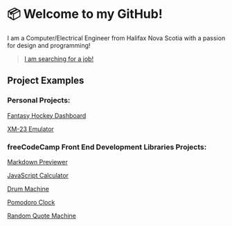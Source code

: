 # 📦 Welcome to my GitHub!
I am a Computer/Electrical Engineer from Halifax Nova Scotia with a passion for design and programming!

>[I am searching for a job!](https://www.linkedin.com/in/weakbox/)

## Project Examples

### Personal Projects:

[Fantasy Hockey Dashboard](https://github.com/weakbox/Fantasy-Hockey-Matchup-Graph-Generator)

[XM-23 Emulator](https://github.com/weakbox/XM23-Emulator)

### freeCodeCamp Front End Development Libraries Projects:

[Markdown Previewer](https://github.com/weakbox/FCC-Markdown-Previewer)

[JavaScript Calculator](https://github.com/weakbox/FCC-JavaScript-Calculator)

[Drum Machine](https://github.com/weakbox/FCC-Drum-Machine)

[Pomodoro Clock](https://github.com/weakbox/FCC-Pomodoro-Clock)

[Random Quote Machine](https://github.com/weakbox/FCC-Random-Quote-Machine)
